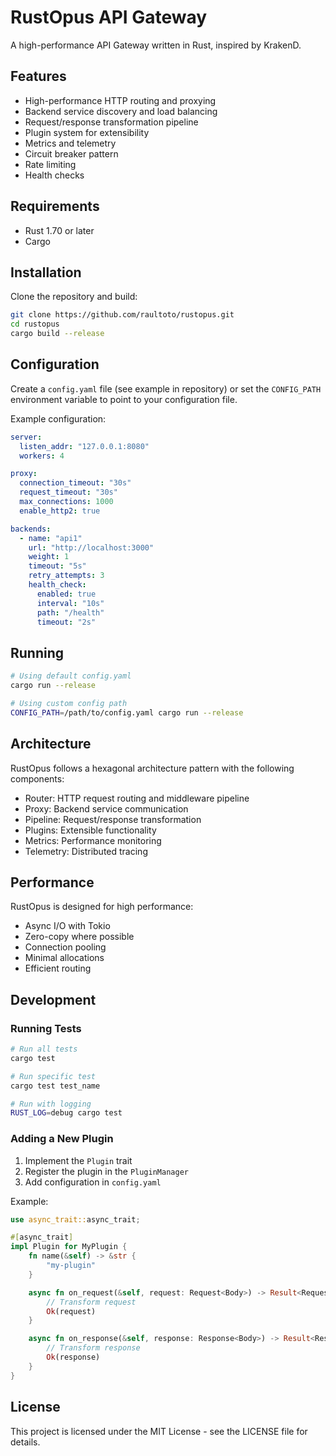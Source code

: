 # RustOpus API Gateway

A high-performance API Gateway written in Rust, inspired by KrakenD.

## Features

- High-performance HTTP routing and proxying
- Backend service discovery and load balancing
- Request/response transformation pipeline
- Plugin system for extensibility
- Metrics and telemetry
- Circuit breaker pattern
- Rate limiting
- Health checks

## Requirements

- Rust 1.70 or later
- Cargo

## Installation

Clone the repository and build:

```bash
git clone https://github.com/raultoto/rustopus.git
cd rustopus
cargo build --release
```

## Configuration

Create a `config.yaml` file (see example in repository) or set the `CONFIG_PATH` environment variable to point to your configuration file.

Example configuration:

```yaml
server:
  listen_addr: "127.0.0.1:8080"
  workers: 4

proxy:
  connection_timeout: "30s"
  request_timeout: "30s"
  max_connections: 1000
  enable_http2: true

backends:
  - name: "api1"
    url: "http://localhost:3000"
    weight: 1
    timeout: "5s"
    retry_attempts: 3
    health_check:
      enabled: true
      interval: "10s"
      path: "/health"
      timeout: "2s"
```

## Running

```bash
# Using default config.yaml
cargo run --release

# Using custom config path
CONFIG_PATH=/path/to/config.yaml cargo run --release
```

## Architecture

RustOpus follows a hexagonal architecture pattern with the following components:

- Router: HTTP request routing and middleware pipeline
- Proxy: Backend service communication
- Pipeline: Request/response transformation
- Plugins: Extensible functionality
- Metrics: Performance monitoring
- Telemetry: Distributed tracing

## Performance

RustOpus is designed for high performance:

- Async I/O with Tokio
- Zero-copy where possible
- Connection pooling
- Minimal allocations
- Efficient routing

## Development

### Running Tests

```bash
# Run all tests
cargo test

# Run specific test
cargo test test_name

# Run with logging
RUST_LOG=debug cargo test
```

### Adding a New Plugin

1. Implement the `Plugin` trait
2. Register the plugin in the `PluginManager`
3. Add configuration in `config.yaml`

Example:

```rust
use async_trait::async_trait;

#[async_trait]
impl Plugin for MyPlugin {
    fn name(&self) -> &str {
        "my-plugin"
    }

    async fn on_request(&self, request: Request<Body>) -> Result<Request<Body>> {
        // Transform request
        Ok(request)
    }

    async fn on_response(&self, response: Response<Body>) -> Result<Response<Body>> {
        // Transform response
        Ok(response)
    }
}
```


## License

This project is licensed under the MIT License - see the LICENSE file for details. 